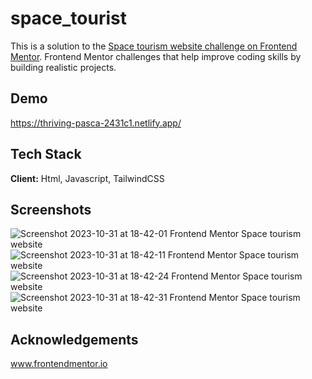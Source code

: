 # space_tourist
This is a solution to the [Space tourism website challenge on Frontend Mentor](https://www.frontendmentor.io/challenges/space-tourism-multipage-website-gRWj1URZ3). 
Frontend Mentor challenges that help improve  coding skills by building realistic projects. 
## Demo
https://thriving-pasca-2431c1.netlify.app/
## Tech Stack
**Client:** Html, Javascript, TailwindCSS
## Screenshots
![Screenshot 2023-10-31 at 18-42-01 Frontend Mentor Space tourism website](https://github.com/zablon-oigo/space_tourist/assets/143833326/c8f3cabc-a2df-4f8f-abe1-6c66398d2827)
![Screenshot 2023-10-31 at 18-42-11 Frontend Mentor Space tourism website](https://github.com/zablon-oigo/space_tourist/assets/143833326/8e1bd11c-3754-4bc5-9726-d88ffdd54eea)
![Screenshot 2023-10-31 at 18-42-24 Frontend Mentor Space tourism website](https://github.com/zablon-oigo/space_tourist/assets/143833326/73148717-d223-441d-afa1-02d9297bc30e)
![Screenshot 2023-10-31 at 18-42-31 Frontend Mentor Space tourism website](https://github.com/zablon-oigo/space_tourist/assets/143833326/9479cb5e-4cb6-48db-b7e5-c1b26b88ef61)

## Acknowledgements
www.frontendmentor.io
